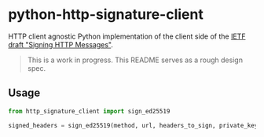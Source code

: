 # python-http-signature-client

HTTP client agnostic Python implementation of the client side of the [IETF draft "Signing HTTP Messages"](https://tools.ietf.org/html/draft-ietf-httpbis-message-signatures-00).

> This is a work in progress. This README serves as a rough design spec.


## Usage

```python
from http_signature_client import sign_ed25519

signed_headers = sign_ed25519(method, url, headers_to_sign, private_key)
```
